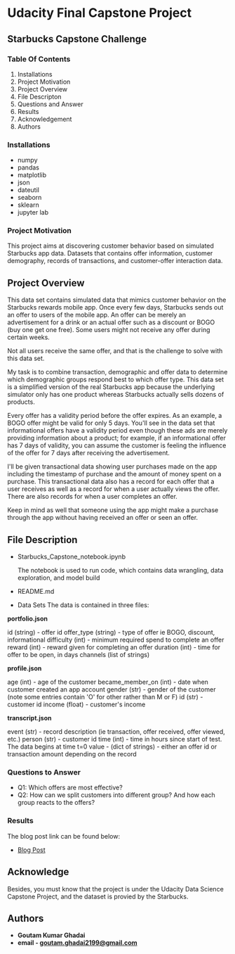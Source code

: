 # Udacity Final Capstone Project 

## Starbucks Capstone Challenge

### Table Of Contents

1. Installations
2. Project Motivation
3. Project Overview
4. File Descripton
5. Questions and Answer
6. Results
7. Acknowledgement
8. Authors


### Installations

* numpy
* pandas
* matplotlib
* json
* dateutil
* seaborn
* sklearn
* jupyter lab


### Project Motivation

This project aims at discovering customer behavior based on simulated Starbucks app data. 
Datasets that contains offer information, customer demography, records of transactions, and customer-offer interaction data.


## Project Overview

This data set contains simulated data that mimics customer behavior on the Starbucks rewards mobile app.
Once every few days, Starbucks sends out an offer to users of the mobile app. An offer can be merely an 
advertisement for a drink or an actual offer such as a discount or BOGO (buy one get one free). 
Some users might not receive any offer during certain weeks.

Not all users receive the same offer, and that is the challenge to solve with this data set.

My task is to combine transaction, demographic and offer data to determine which demographic groups respond 
best to which offer type. This data set is a simplified version of the real Starbucks app because the underlying 
simulator only has one product whereas Starbucks actually sells dozens of products.

Every offer has a validity period before the offer expires. As an example, a BOGO offer might be valid for only 5 days. 
You'll see in the data set that informational offers have a validity period even though these ads are merely providing 
information about a product; for example, if an informational offer has 7 days of validity, you can assume the customer 
is feeling the influence of the offer for 7 days after receiving the advertisement.

I'll be given transactional data showing user purchases made on the app including the timestamp of purchase and the 
amount of money spent on a purchase. This transactional data also has a record for each offer that a user receives as well 
as a record for when a user actually views the offer. There are also records for when a user completes an offer.

Keep in mind as well that someone using the app might make a purchase through the app without having received an 
offer or seen an offer.


## File Description

* Starbucks_Capstone_notebook.ipynb

  The notebook is used to run code, which contains data wrangling, data exploration, and model build

* README.md
   
* Data Sets
The data is contained in three files:

**portfolio.json**

id (string) - offer id
offer_type (string) - type of offer ie BOGO, discount, informational
difficulty (int) - minimum required spend to complete an offer
reward (int) - reward given for completing an offer
duration (int) - time for offer to be open, in days
channels (list of strings)

**profile.json**

age (int) - age of the customer
became_member_on (int) - date when customer created an app account
gender (str) - gender of the customer (note some entries contain 'O' for other rather than M or F)
id (str) - customer id
income (float) - customer's income

**transcript.json**

event (str) - record description (ie transaction, offer received, offer viewed, etc.)
person (str) - customer id
time (int) - time in hours since start of test. The data begins at time t=0
value - (dict of strings) - either an offer id or transaction amount depending on the record


### Questions to Answer
* Q1: Which offers are most effective?
* Q2: How can we split customers into different group? And how each group reacts to the offers?


### Results
The blog post link can be found below:
* [Blog Post](https://medium.com/@goutam.ghadai2199/analyzing-starbucks-rewards-app-data-f31246a4f878)


## Acknowledge

Besides, you must know that the project is under the Udacity Data Science Capstone Project, and the dataset is provied by the Starbucks.


## Authors

* **Goutam Kumar Ghadai**
* **email - goutam.ghadai2199@gmail.com**
